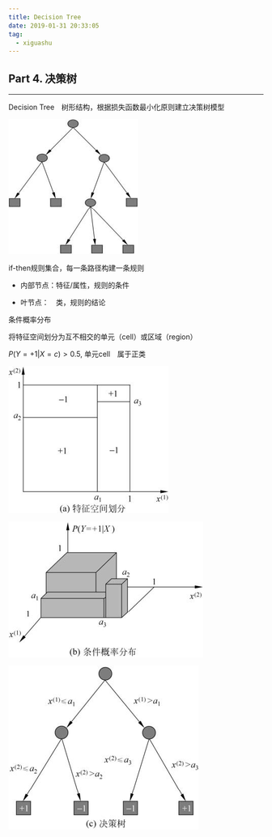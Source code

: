 ```yaml
---
title: Decision Tree
date: 2019-01-31 20:33:05
tag: 
  - xiguashu
---
```


## Part 4. 决策树

--------



Decision Tree　树形结构，根据损失函数最小化原则建立决策树模型

![1548939696690](tree_basic)

if-then规则集合，每一条路径构建一条规则

- 内部节点：特征/属性，规则的条件

- 叶节点：　类，规则的结论

条件概率分布

将特征空间划分为互不相交的单元（cell）或区域（region）

$P(Y=+1|X=c)>0.5$, 单元cell　属于正类



![1548940003249](feature-space.png)

![1548940132559](1548940132559.png)

![1548940093157](1548940093157.png)



